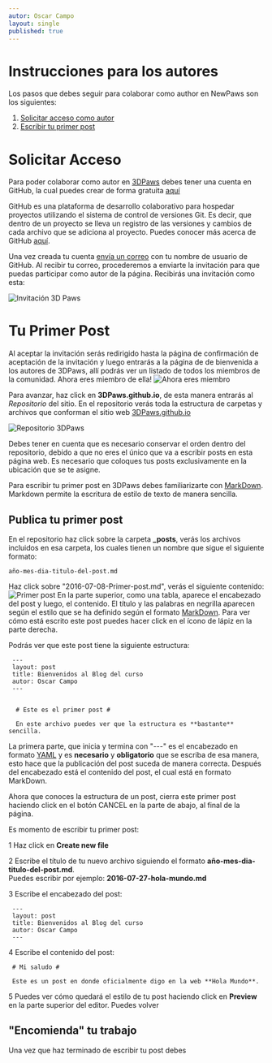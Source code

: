 ```yaml
---
autor: Oscar Campo
layout: single
published: true
---
```

# Instrucciones para los autores #
Los pasos que debes seguir para colaborar como author en NewPaws son los siguientes:

1. [Solicitar acceso como autor](#solicitar-acceso)
2. [Escribir tu primer post](#tu-primer-post)


# Solicitar Acceso #
Para poder colaborar como autor en [3DPaws](https://3dbaws.github.io) debes tener una cuenta en GitHub, la cual puedes crear de forma gratuita [aquí](https://github.com)

GitHub es una plataforma de desarrollo colaborativo para hospedar proyectos utilizando el sistema de control de versiones Git. Es decir, que dentro de un proyecto se lleva un registro de las versiones y cambios de cada archivo que se adiciona al proyecto. Puedes conocer más acerca de GitHub [aquí](http://conociendogithub.readthedocs.io/en/latest/data/introduccion/). 

Una vez creada tu cuenta [envía un correo](mailto:oicampo@uao.edu.co) con tu nombre de usuario de GitHub.  Al recibir tu correo, procederemos a enviarte la invitación para que puedas participar como autor de la página. Recibirás una invitación como esta:

![Invitación 3D Paws](https://3DPaws.github.io/images/Invitacion3DPaws.png)


# Tu Primer Post #
Al aceptar la invitación serás redirigido hasta la página de confirmación de aceptación de la invitación y luego entrarás a la página de de bienvenida a los autores de 3DPaws, allí podrás ver un listado de todos los miembros de la comunidad. Ahora eres miembro de ella!
![Ahora eres miembro](https://3DPaws.github.io/images/AhoraEresMiembro.png)

Para avanzar, haz click en **3DPaws.github.io**, de esta manera entrarás al *Repositorio* del sitio. En el repositorio verás toda la estructura de carpetas y archivos que conforman el sitio web [3DPaws.github.io](https://3DPaws.github.io)

![Repositorio 3DPaws](https://3DPaws.github.io/images/repositorio3DPaws.png)

Debes tener en cuenta que es necesario conservar el orden dentro del repositorio, debido a que no eres el único que va a escribir posts en esta página web. Es necesario que coloques tus posts exclusivamente en la ubicación que se te asigne.

Para escribir tu primer post en 3DPaws debes familiarizarte con [MarkDown](https://daringfireball.net/projects/markdown/). Markdown permite la escritura de estilo de texto de manera sencilla. 

## Publica tu primer post ##
En el repositorio haz click sobre la carpeta **_posts**, verás los archivos incluidos en esa carpeta, los cuales tienen un nombre que sigue el siguiente formato:

    año-mes-dia-titulo-del-post.md

Haz click sobre "2016-07-08-Primer-post.md", verás el siguiente contenido:
![Primer post](https://3DPaws.github.io/images/PrimerPost.png)
En la parte superior, como una tabla, aparece el encabezado del post y luego, el contenido. El título y las palabras en negrilla aparecen según el estilo que se ha definido según el formato [MarkDown](https://daringfireball.net/projects/markdown/).  Para ver cómo está escrito este post puedes hacer click en el ícono de lápiz en la parte derecha.

Podrás ver que este post tiene la siguiente estructura:


     ---
     layout: post
     title: Bienvenidos al Blog del curso
     autor: Oscar Campo
     ---
      
      
      # Este es el primer post #
      
      En este archivo puedes ver que la estructura es **bastante** sencilla.
  
La primera parte, que inicia y termina con "---" es el encabezado en formato [YAML](https://jekyllrb.com/docs/frontmatter/) y es **necesario** y **obligatorio** que se escriba de esa manera, esto hace que la publicación del post suceda de manera correcta.  Después del encabezado está el contenido del post, el cual está en formato MarkDown.

Ahora que conoces la estructura de un post, cierra este primer post haciendo click en el botón CANCEL en la parte de abajo, al final de la página.

Es momento de escribir tu primer post:

1 Haz click en **Create new file**

2 Escribe el título de tu nuevo archivo siguiendo el formato **año-mes-dia-titulo-del-post.md**.  
  Puedes escribir por ejemplo: **2016-07-27-hola-mundo.md**

3 Escribe el encabezado del post:

     ---
     layout: post
     title: Bienvenidos al Blog del curso
     autor: Oscar Campo
     ---

4 Escribe el contenido del post:

     # Mi saludo #
      
     Este es un post en donde oficialmente digo en la web **Hola Mundo**.  

5 Puedes ver cómo quedará el estilo de tu post haciendo click en **Preview** en la parte superior del editor.  Puedes volver

## "Encomienda" tu trabajo ##

Una vez que haz terminado de escribir tu post debes 
